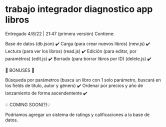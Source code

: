 # trabajo integrador diagnostico app libros
 
Entregado 4/8/22 | 21:47 (primera versión)
Contiene:


Base de datos (db.json) ✔️
Carga (para crear nuevos libros) (new.js) ✔️
Lectura (para ver los libros) (read.js) ✔️
Edición (para editar, por paramétros) (edit.js) ✔️
Borrado (para borrar libros por ID) (delete.js) ✔️

🎁 BONUSES 🎁

Búsqueda por parámetros (busca un libro con 1 solo parámetro, buscará en los fields de titulo, autor y género) ✔️
Ordenar por precios y año de lanzamiento de forma ascendentente ✔️

💡 COMING SOON(?)💡

Podriamos agregar un sistema de ratings y calificaciones a la base de datos.
